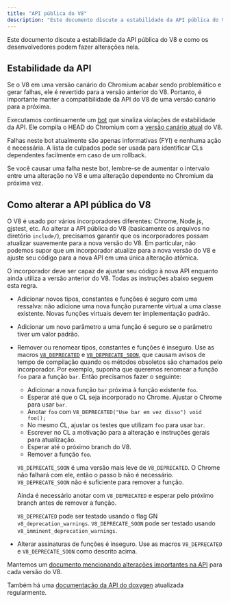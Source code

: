 ```yaml
---
title: "API pública do V8"
description: "Este documento discute a estabilidade da API pública do V8 e como os desenvolvedores podem fazer alterações nela."
---
```

Este documento discute a estabilidade da API pública do V8 e como os desenvolvedores podem fazer alterações nela.

## Estabilidade da API

Se o V8 em uma versão canário do Chromium acabar sendo problemático e gerar falhas, ele é revertido para a versão anterior do V8. Portanto, é importante manter a compatibilidade da API do V8 de uma versão canário para a próxima.

Executamos continuamente um [bot](https://ci.chromium.org/p/v8/builders/luci.v8.ci/Linux%20V8%20API%20Stability) que sinaliza violações de estabilidade da API. Ele compila o HEAD do Chromium com a [versão canário atual](https://chromium.googlesource.com/v8/v8/+/refs/heads/canary) do V8.

Falhas neste bot atualmente são apenas informativas (FYI) e nenhuma ação é necessária. A lista de culpados pode ser usada para identificar CLs dependentes facilmente em caso de um rollback.

Se você causar uma falha neste bot, lembre-se de aumentar o intervalo entre uma alteração no V8 e uma alteração dependente no Chromium da próxima vez.

## Como alterar a API pública do V8

O V8 é usado por vários incorporadores diferentes: Chrome, Node.js, gjstest, etc. Ao alterar a API pública do V8 (basicamente os arquivos no diretório `include/`), precisamos garantir que os incorporadores possam atualizar suavemente para a nova versão do V8. Em particular, não podemos supor que um incorporador atualize para a nova versão do V8 e ajuste seu código para a nova API em uma única alteração atômica.

O incorporador deve ser capaz de ajustar seu código à nova API enquanto ainda utiliza a versão anterior do V8. Todas as instruções abaixo seguem esta regra.

- Adicionar novos tipos, constantes e funções é seguro com uma ressalva: não adicione uma nova função puramente virtual a uma classe existente. Novas funções virtuais devem ter implementação padrão.
- Adicionar um novo parâmetro a uma função é seguro se o parâmetro tiver um valor padrão.
- Remover ou renomear tipos, constantes e funções é inseguro. Use as macros [`V8_DEPRECATED`](https://cs.chromium.org/chromium/src/v8/include/v8config.h?l=395&rcl=0425b20ad9a8ba38c2e0dd16e8814abb722bfdde) e [`V8_DEPRECATE_SOON`](https://cs.chromium.org/chromium/src/v8/include/v8config.h?l=403&rcl=0425b20ad9a8ba38c2e0dd16e8814abb722bfdde), que causam avisos de tempo de compilação quando os métodos obsoletos são chamados pelo incorporador. Por exemplo, suponha que queremos renomear a função `foo` para a função `bar`. Então precisamos fazer o seguinte:
    - Adicionar a nova função `bar` próxima à função existente `foo`.
    - Esperar até que o CL seja incorporado no Chrome. Ajustar o Chrome para usar `bar`.
    - Anotar `foo` com `V8_DEPRECATED("Use bar em vez disso") void foo();`
    - No mesmo CL, ajustar os testes que utilizam `foo` para usar `bar`.
    - Escrever no CL a motivação para a alteração e instruções gerais para atualização.
    - Esperar até o próximo branch do V8.
    - Remover a função `foo`.

    `V8_DEPRECATE_SOON` é uma versão mais leve de `V8_DEPRECATED`. O Chrome não falhará com ele, então o passo b não é necessário. `V8_DEPRECATE_SOON` não é suficiente para remover a função.

    Ainda é necessário anotar com `V8_DEPRECATED` e esperar pelo próximo branch antes de remover a função.

    `V8_DEPRECATED` pode ser testado usando o flag GN `v8_deprecation_warnings`.
    `V8_DEPRECATE_SOON` pode ser testado usando `v8_imminent_deprecation_warnings`.

- Alterar assinaturas de funções é inseguro. Use as macros `V8_DEPRECATED` e `V8_DEPRECATE_SOON` como descrito acima.

Mantemos um [documento mencionando alterações importantes na API](https://docs.google.com/document/d/1g8JFi8T_oAE_7uAri7Njtig7fKaPDfotU6huOa1alds/edit) para cada versão do V8.

Também há uma [documentação da API do doxygen](https://v8.dev/api) atualizada regularmente.
